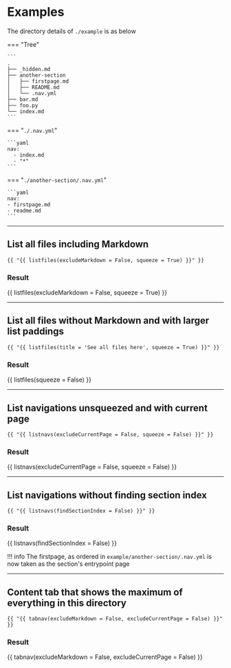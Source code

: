 # Examples

The directory details of `./example` is as below

=== "Tree"

    ```
    .
    ├── _hidden.md
    ├── another-section
    │   ├── firstpage.md
    │   ├── README.md
    │   └── .nav.yml
    ├── bar.md
    ├── foo.py
    └── index.md
    ```

=== "`./.nav.yml`"

    ```yaml
    nav:
      - index.md
      - "*"
    ```

=== "`./another-section/.nav.yml`"

    ```yaml
    nav:
    - firstpage.md
    - readme.md
    ```

---

## List all files including Markdown

```
{{ "{{ listfiles(excludeMarkdown = False, squeeze = True) }}" }}
```

### Result

{{ listfiles(excludeMarkdown = False, squeeze = True) }}

---

## List all files without Markdown and with larger list paddings

```
{{ "{{ listfiles(title = 'See all files here', squeeze = True) }}" }}
```

### Result

{{ listfiles(squeeze = False) }}

---

## List navigations unsqueezed and with current page

```
{{ "{{ listnavs(excludeCurrentPage = False, squeeze = False) }}" }}
```

### Result

{{ listnavs(excludeCurrentPage = False, squeeze = False) }}

---

## List navigations without finding section index

```
{{ "{{ listnavs(findSectionIndex = False) }}" }}
```

### Result

{{ listnavs(findSectionIndex = False) }}

!!! info
    The firstpage, as ordered in `example/another-section/.nav.yml` is now taken as the section's entrypoint page

---

## Content tab that shows the maximum of everything in this directory

```
{{ "{{ tabnav(excludeMarkdown = False, excludeCurrentPage = False) }}" }}
```

### Result

{{ tabnav(excludeMarkdown = False, excludeCurrentPage = False) }}